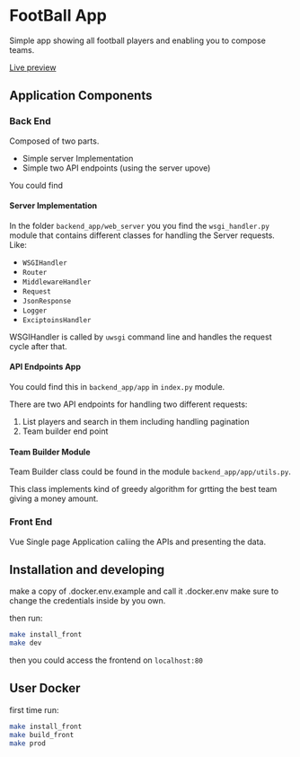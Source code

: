 # FootBall App

Simple app showing all football players and enabling you to compose teams.

[Live preview](https://football.dev01.dev/)

## Application Components

### Back End

Composed of two parts.

- Simple server Implementation
- Simple two API endpoints (using the server upove)

You could find

#### Server Implementation

In the folder `backend_app/web_server` you you find the `wsgi_handler.py` module that contains different classes for handling the Server requests. Like:

- `WSGIHandler`
- `Router`
- `MiddlewareHandler`
- `Request`
- `JsonResponse`
- `Logger`
- `ExciptoinsHandler`

WSGIHandler is called by `uwsgi` command line and handles the request cycle after that.

#### API Endpoints App

You could find this in `backend_app/app` in `index.py` module.

There are two API endpoints for handling two different requests:

1. List players and search in them including handling pagination
2. Team builder end point

#### Team Builder Module

Team Builder class could be found in the module `backend_app/app/utils.py`.

This class implements kind of greedy algorithm for grtting the best team giving a money amount.

### Front End

Vue Single page Application caliing the APIs and presenting the data.

## Installation and developing

make a copy of .docker.env.example and call it .docker.env
make sure to change the credentials inside by you own.

then run:

```bash
make install_front
make dev
```

then you could access the frontend on `localhost:80`

## User Docker

first time run:

```bash
make install_front
make build_front
make prod
```
